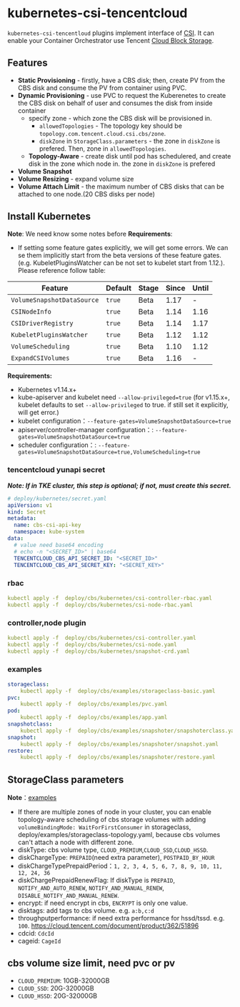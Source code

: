# kubernetes-csi-tencentcloud

`kubernetes-csi-tencentloud` plugins implement interface of [CSI](https://github.com/container-storage-interface/spec). It can enable your Container Orchestrator use Tencent [Cloud Block Storage](https://cloud.tencent.com/product/cbs).

## Features
* **Static Provisioning** - firstly, have a CBS disk; then, create PV from the CBS disk and consume the PV from container using PVC.
* **Dynamic Provisioning** - use PVC to request the Kuberenetes to create the CBS disk on behalf of user and consumes the disk from inside container
    * specify zone - which zone the CBS disk will be provisioned in.
        * `allowedTopologies` - The topology key should be `topology.com.tencent.cloud.csi.cbs/zone`.
        * `diskZone` in `StorageClass.parameters` - the zone in `diskZone` is prefered. Then, zone in `allowedTopologies`.
    * **Topology-Aware** - create disk until pod has schedulered, and create disk in the zone which node in. the zone in `diskZone` is prefered
* **Volume Snapshot**
* **Volume Resizing** - expand volume size
* **Volume Attach Limit** - the maximum number of CBS disks that can be attached to one node.(20 CBS disks per node)

## Install Kubernetes
**Note**:
We need know some notes before **Requirements**:
- If setting some feature gates explicitly, we will get some errors. We can se them implicitly start from the beta versions of these feature gates.(e.g. KubeletPluginsWatcher can be not set to kubelet start from 1.12.). Please reference follow table:

| Feature                    | Default    | Stage   | Since   | Until   |
| -------------------------- | ------ | ---- | ---- | ---- |
| `VolumeSnapshotDataSource` | `true` | Beta | 1.17 | -    |
| `CSINodeInfo`              | `true` | Beta | 1.14 | 1.16 |
| `CSIDriverRegistry`        | `true` | Beta | 1.14 | 1.17 |
| `KubeletPluginsWatcher`    | `true` | Beta | 1.12 | 1.12 |
| `VolumeScheduling`         | `true` | Beta | 1.10 | 1.12 |
| `ExpandCSIVolumes`         | `true` | Beta | 1.16 | - |

**Requirements:**

* Kubernetes v1.14.x+
* kube-apiserver and kubelet need `--allow-privileged=true` (for v1.15.x+, kubelet defaults to set `--allow-privileged` to true. if still set it explicitly, will get error.)
* kubelet configuration：`--feature-gates=VolumeSnapshotDataSource=true`
* apiserver/controller-manager configuration：:  `--feature-gates=VolumeSnapshotDataSource=true`
* scheduler configuration：: `--feature-gates=VolumeSnapshotDataSource=true,VolumeScheduling=true`

### tencentcloud yunapi secret
***Note: If in TKE cluster, this step is optional; if not, must create this secret.***

```yaml
# deploy/kubernetes/secret.yaml
apiVersion: v1
kind: Secret
metadata:
  name: cbs-csi-api-key
  namespace: kube-system
data:
  # value need base64 encoding
  # echo -n "<SECRET_ID>" | base64
  TENCENTCLOUD_CBS_API_SECRET_ID: "<SECRET_ID>"
  TENCENTCLOUD_CBS_API_SECRET_KEY: "<SECRET_KEY>"
```

### rbac

```yaml
kubectl apply -f  deploy/cbs/kubernetes/csi-controller-rbac.yaml
kubectl apply -f  deploy/cbs/kubernetes/csi-node-rbac.yaml
```

### controller,node plugin

```yaml
kubectl apply -f  deploy/cbs/kubernetes/csi-controller.yaml
kubectl apply -f  deploy/cbs/kubernetes/csi-node.yaml
kubectl apply -f  deploy/cbs/kubernetes/snapshot-crd.yaml
```

### examples

```yaml
storageclass:
    kubectl apply -f  deploy/cbs/examples/storageclass-basic.yaml
pvc:
    kubectl apply -f  deploy/cbs/examples/pvc.yaml
pod:
    kubectl apply -f  deploy/cbs/examples/app.yaml
snapshotclass:
    kubectl apply -f  deploy/cbs/examples/snapshoter/snapshoterclass.yaml
snapshot:
    kubectl apply -f  deploy/cbs/examples/snapshoter/snapshot.yaml
restore:
    kubectl apply -f  deploy/cbs/examples/snapshoter/restore.yaml
```

## StorageClass parameters

**Note**：[examples](https://github.com/TencentCloud/kubernetes-csi-tencentcloud/blob/master/deploy/cbs/examples/storageclass-examples.yaml)

* If there are multiple zones of node in your cluster, you can enable topology-aware scheduling of cbs storage volumes with adding `volumeBindingMode: WaitForFirstConsumer` in storageclass, deploy/examples/storageclass-topology.yaml, because cbs volumes can't attach a node with different zone.
* diskType: cbs volume type, `CLOUD_PREMIUM`,`CLOUD_SSD`,`CLOUD_HSSD`.
* diskChargeType: `PREPAID`(need extra parameter), `POSTPAID_BY_HOUR`
* diskChargeTypePrepaidPeriod：`1, 2, 3, 4, 5, 6, 7, 8, 9, 10, 11, 12, 24, 36`
* diskChargePrepaidRenewFlag: If diskType is `PREPAID`, `NOTIFY_AND_AUTO_RENEW`, `NOTIFY_AND_MANUAL_RENEW`, `DISABLE_NOTIFY_AND_MANUAL_RENEW`.
* encrypt: if need encrypt in cbs, `ENCRYPT` is only one value.
* disktags: add tags to cbs volume. e.g. `a:b,c:d`
* throughputperformance: if need extra performance for hssd/tssd. e.g. `100`. https://cloud.tencent.com/document/product/362/51896
* cdcid: `CdcId`
* cageid: `CageId`

## cbs volume size limit, need pvc or pv

* `CLOUD_PREMIUM`: 10GB-32000GB
* `CLOUD_SSD`: 20G-32000GB
* `CLOUD_HSSD`: 20G-32000GB